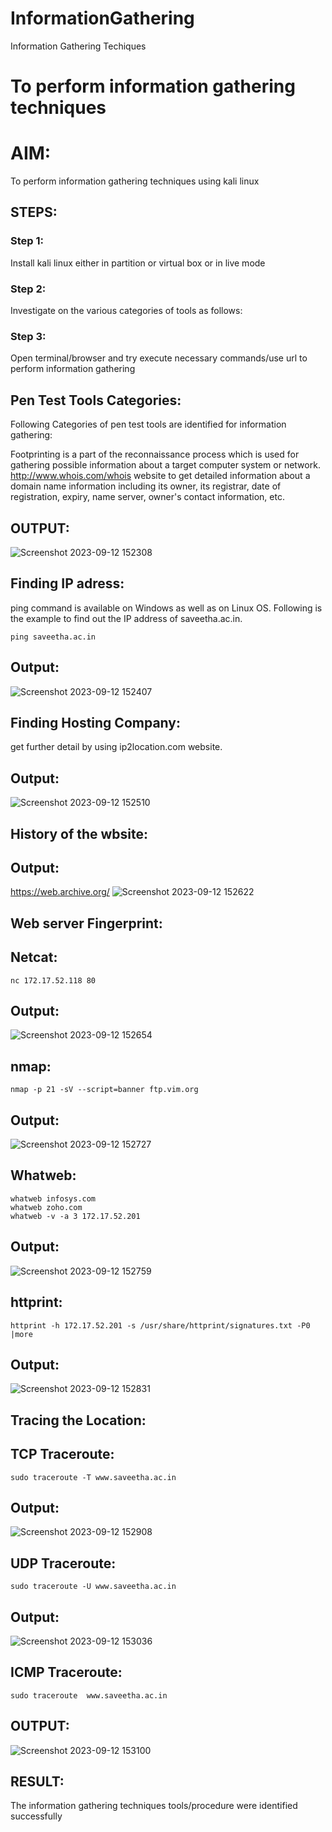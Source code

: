 # InformationGathering
Information Gathering Techiques

# To perform information gathering techniques

# AIM:

To perform information gathering techniques using kali linux 

## STEPS:

### Step 1:

Install kali linux either in partition or virtual box or in live mode

### Step 2:

Investigate on the various categories of tools as follows:

### Step 3:
Open terminal/browser and try execute necessary commands/use url to perform information gathering




## Pen Test Tools Categories:
Following Categories of pen test tools are identified for information gathering:

Footprinting is a part of the reconnaissance process which is used for gathering possible information about a target computer system or network.
http://www.whois.com/whois website to get detailed information about a domain name information including its owner, its registrar, date of registration, expiry, name server, owner's contact information, etc.




## OUTPUT:
![Screenshot 2023-09-12 152308](https://github.com/sakthivel005/InformationGathering/assets/120550359/fb605ffb-4e33-4412-beb4-c71ec1a38825)

## Finding IP adress:
ping command is available on Windows as well as on Linux OS. Following is the example to find out the IP address of saveetha.ac.in.
```
ping saveetha.ac.in
```

## Output:
![Screenshot 2023-09-12 152407](https://github.com/sakthivel005/InformationGathering/assets/120550359/2f7743ba-65d3-4adb-815e-6ba5fc2f764d)

## Finding Hosting Company:
get further detail by using ip2location.com website.
## Output:
![Screenshot 2023-09-12 152510](https://github.com/sakthivel005/InformationGathering/assets/120550359/1233b61a-681d-4d86-9ea5-e93419286f6d)

## History of the wbsite:
## Output:
https://web.archive.org/
![Screenshot 2023-09-12 152622](https://github.com/sakthivel005/InformationGathering/assets/120550359/794c3fb5-1feb-4d85-9900-14f7a71887a1)


## Web server Fingerprint:
## Netcat:
```
nc 172.17.52.118 80
```
## Output:
![Screenshot 2023-09-12 152654](https://github.com/sakthivel005/InformationGathering/assets/120550359/ef6059ac-3575-4f62-a59a-941573720ac3)

## nmap:
```
nmap -p 21 -sV --script=banner ftp.vim.org
```
## Output:
![Screenshot 2023-09-12 152727](https://github.com/sakthivel005/InformationGathering/assets/120550359/c2a20ecd-93d6-4898-a845-eb69b01e2898)

## Whatweb:
```
whatweb infosys.com
whatweb zoho.com
whatweb -v -a 3 172.17.52.201
```
## Output:
![Screenshot 2023-09-12 152759](https://github.com/sakthivel005/InformationGathering/assets/120550359/c0983409-ecb1-4bb2-a398-7e77b7b6c171)

## httprint:
```
httprint -h 172.17.52.201 -s /usr/share/httprint/signatures.txt -P0 |more
```

## Output:
![Screenshot 2023-09-12 152831](https://github.com/sakthivel005/InformationGathering/assets/120550359/6259edf5-ea49-4ab6-95f0-92ad2e2b1866)

## Tracing the Location:

## TCP Traceroute:
```
sudo traceroute -T www.saveetha.ac.in
```

## Output:
![Screenshot 2023-09-12 152908](https://github.com/sakthivel005/InformationGathering/assets/120550359/b7da0438-b3f6-4da3-8fe6-8c68ac4c0469)



## UDP Traceroute:
```
sudo traceroute -U www.saveetha.ac.in
```
## Output:


![Screenshot 2023-09-12 153036](https://github.com/sakthivel005/InformationGathering/assets/120550359/6291f133-9802-4538-8849-77c5134157f6)


## ICMP Traceroute:
```
sudo traceroute  www.saveetha.ac.in
```

## OUTPUT:

![Screenshot 2023-09-12 153100](https://github.com/sakthivel005/InformationGathering/assets/120550359/a99bd6ba-f88d-4173-a03a-c8e439d61995)

## RESULT:
The information gathering techniques tools/procedure were  identified successfully
